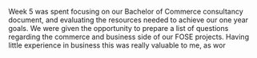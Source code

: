 
Week 5 was spent focusing on our Bachelor of Commerce consultancy document, and evaluating the resources needed to achieve our one year goals. We were given the opportunity to prepare a list of questions regarding the commerce and business side of our FOSE projects. Having little experience in business this was really valuable to me, as wor